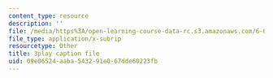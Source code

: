 ```yaml
---
content_type: resource
description: ''
file: /media/https%3A/open-learning-course-data-rc.s3.amazonaws.com/6-042j-mathematics-for-computer-science-spring-2015/09e06524aaba543291e067dde60223fb_-j7MoM3P_J8.vtt
file_type: application/x-subrip
resourcetype: Other
title: 3play caption file
uid: 09e06524-aaba-5432-91e0-67dde60223fb
---
```

